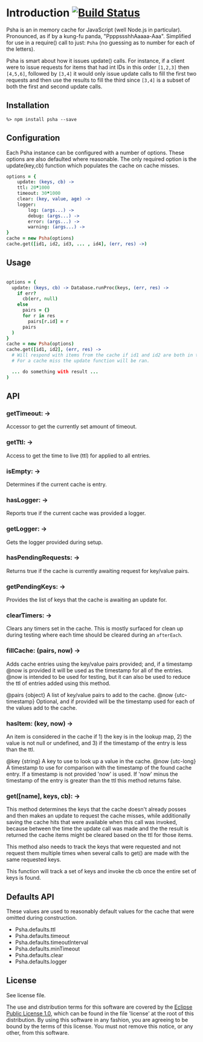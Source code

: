 # Introduction [![Build Status](https://travis-ci.org/lcaballero/psha.svg?branch=master)](https://travis-ci.org/)

Psha is an in memory cache for JavaScript (well Node.js in particular).  Pronounced, as if by a kung-fu panda,
"PpppssshhAaaaa-Aaa". Simplified for use in a require() call to just: `Psha` (no guessing as to number for each
of the letters).

Psha is smart about how it issues update() calls.  For instance, if a client were to issue requests for items
that had int IDs in this order `[1,2,3]` then `[4,5,6]`, followed by `[3,4]` it would only issue update
calls to fill the first two requests and then use the results to fill the third since `[3,4]` is a subset of
both the first and second update calls.


## Installation

```
%> npm install psha --save
```


## Configuration

Each Psha instance can be configured with a number of options.  These options are also defaulted
where reasonable.  The only required option is the update(key,cb) function which populates the
cache on cache misses.

```coffeescript
options = {
    update: (keys, cb) ->
    ttl: 20*1000
    timeout: 30*1000
    clear: (key, value, age) ->
    logger:
        log: (args...) ->
        debug: (args...) ->
        error: (args...) ->
        warning: (args...) ->
}
cache = new Psha(options)
cache.get([id1, id2, id3, ... , id4], (err, res) ->)
```

## Usage

```coffeescript

options = {
  update: (keys, cb) -> Database.runProc(keys, (err, res) ->
    if err?
      cb(err, null)
    else
      pairs = {}
      for r in res
        pairs[r.id] = r
      pairs
  )
}
cache = new Psha(options)
cache.get([id1, id2], (err, res) ->
  # Will respond with items from the cache if id1 and id2 are both in the cache.
  # For a cache miss the update function will be ran.

  ... do something with result ...
)
```

## API

### getTimeout: ->
Accessor to get the currently set amount of timeout.

### getTtl: ->
Access to get the time to live (ttl) for applied to all entries.

### isEmpty: ->
Determines if the current cache is entry.

### hasLogger: ->
Reports true if the current cache was provided a logger.

### getLogger: ->
Gets the logger provided during setup.

### hasPendingRequests: ->
Returns true if the cache is currently awaiting request for key/value pairs.

### getPendingKeys: ->
Provides the list of keys that the cache is awaiting an update for.

### clearTimers: ->
Clears any timers set in the cache.  This is mostly surfaced for clean up during
testing where each time should be cleared during an `afterEach`.

### fillCache: (pairs, now) ->
Adds cache entries using the key/value pairs provided; and, if a timestamp @now
is provided it will be used as the timestamp for all of the entries.  @now is
intended to be used for testing, but it can also be used to reduce the ttl of
entries added using this method.

@pairs {object} A list of key/value pairs to add to the cache.
@now {utc-timestamp} Optional, and if provided will be the timestamp used for
    each of the values add to the cache.

###  hasItem: (key, now) ->
An item is considered in the cache if 1) the key is in the lookup map, 2) the value is
not null or undefined, and 3) if the timestamp of the entry is less than the ttl.

@key {string} A key to use to look up a value in the cache.
@now {utc-long} A timestamp to use for comparison with the timestamp of the found cache
    entry.  If a timestamp is not provided 'now' is used.  If 'now' minus the timestamp of the
    entry is greater than the ttl this method returns false.

### get([name], keys, cb): ->

This method determines the keys that the cache doesn't already posses and then
makes an update to request the cache misses, while additionally saving
the cache hits that were available when this call was invoked, because
between the time the update call was made and the the result is returned
the cache items might be cleared based on the ttl for those items.

This method also needs to track the keys that were requested and not
request them multiple times when several calls to get() are made with the same
requested keys.

This function will track a set of keys and invoke the cb once the entire set
of keys is found.

## Defaults API
These values are used to reasonably default values for the cache that were omitted
during construction.

- Psha.defaults.ttl
- Psha.defaults.timeout
- Psha.defaults.timeoutInterval
- Psha.defaults.minTimeout
- Psha.defaults.clear
- Psha.defaults.logger

## License

See license file.

The use and distribution terms for this software are covered by the
[Eclipse Public License 1.0][EPL-1], which can be found in the file 'license' at the
root of this distribution. By using this software in any fashion, you are
agreeing to be bound by the terms of this license. You must not remove this
notice, or any other, from this software.


[EPL-1]: http://opensource.org/licenses/eclipse-1.0.txt
[checkArgs]: http://docs.guava-libraries.googlecode.com/git/javadoc/com/google/common/base/Preconditions.html

